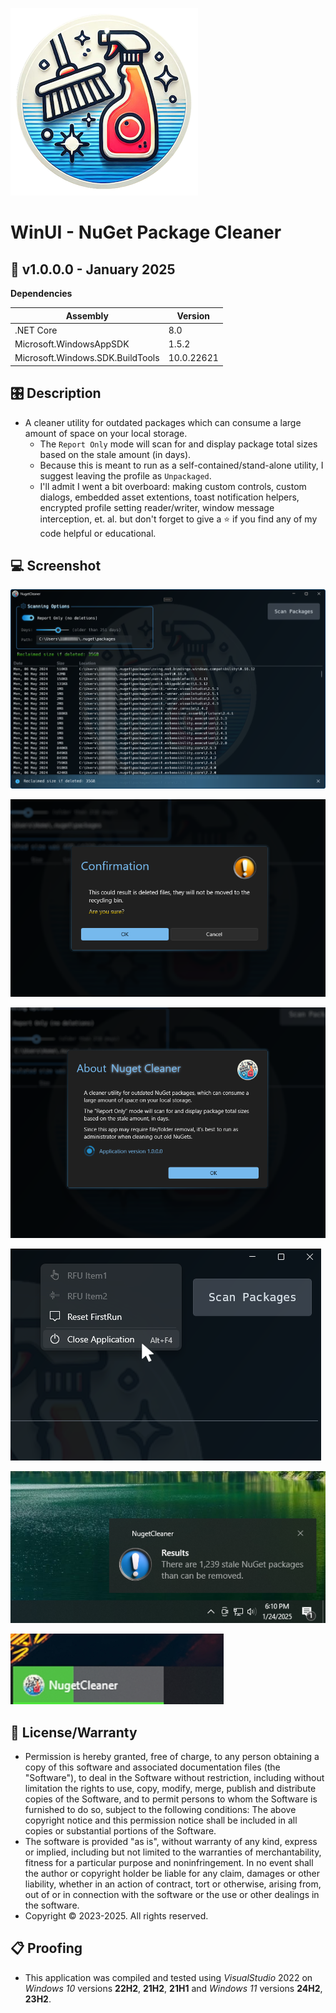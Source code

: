 ![Icon](Source/Assets/AppIcon.png)
# WinUI - NuGet Package Cleaner


## 📝 v1.0.0.0 - January 2025

**Dependencies**

| Assembly | Version |
| ---- | ---- |
| .NET Core | 8.0 |
| Microsoft.WindowsAppSDK | 1.5.2 |
| Microsoft.Windows.SDK.BuildTools | 10.0.22621 |

## 🎛️ Description
- A cleaner utility for outdated packages which can consume a large amount of space on your local storage.
	- The `Report Only` mode will scan for and display package total sizes based on the stale amount (in days).
	- Because this is meant to run as a self-contained/stand-alone utility, I suggest leaving the profile as `Unpackaged`.
	- I'll admit I went a bit overboard: making custom controls, custom dialogs, embedded asset extentions, toast notification helpers, encrypted profile setting reader/writer, window message interception, et. al. but don't forget to give a ⭐ if you find any of my code helpful or educational.

## 💻 Screenshot
![Sample](Source/Assets/Screenshot.png)

![ContentDialog](Source/Assets/Screenshot2.png)

![ContentDialog](Source/Assets/Screenshot3.png)

![ContextMenu](Source/Assets/Screenshot4.png)

![Toast](Source/Assets/Screenshot5.png)

![TaskBar](Source/Assets/Screenshot6.png)

## 🧾 License/Warranty
* Permission is hereby granted, free of charge, to any person obtaining a copy of this software and associated documentation files (the "Software"), to deal in the Software without restriction, including without limitation the rights to use, copy, modify, merge, publish and distribute copies of the Software, and to permit persons to whom the Software is furnished to do so, subject to the following conditions: The above copyright notice and this permission notice shall be included in all copies or substantial portions of the Software.
* The software is provided "as is", without warranty of any kind, express or implied, including but not limited to the warranties of merchantability, fitness for a particular purpose and noninfringement. In no event shall the author or copyright holder be liable for any claim, damages or other liability, whether in an action of contract, tort or otherwise, arising from, out of or in connection with the software or the use or other dealings in the software.
* Copyright © 2023-2025. All rights reserved.

## 📋 Proofing
* This application was compiled and tested using *VisualStudio* 2022 on *Windows 10* versions **22H2**, **21H2**, **21H1** and *Windows 11* versions **24H2**, **23H2**.

